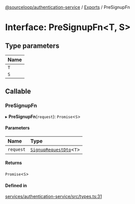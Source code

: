 [@sourceloop/authentication-service](../README.md) / [Exports](../modules.md) / PreSignupFn

# Interface: PreSignupFn<T, S\>

## Type parameters

| Name |
| :------ |
| `T` |
| `S` |

## Callable

### PreSignupFn

▸ **PreSignupFn**(`request`): `Promise`<`S`\>

#### Parameters

| Name | Type |
| :------ | :------ |
| `request` | [`SignupRequestDto`](../classes/SignupRequestDto.md)<`T`\> |

#### Returns

`Promise`<`S`\>

#### Defined in

[services/authentication-service/src/types.ts:31](https://github.com/codeweb05/repo1/blob/a4cf318/services/authentication-service/src/types.ts#L31)
